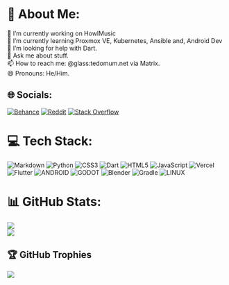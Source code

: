 # 💫 About Me:
🔭 I’m currently working on HowlMusic<br>🌱 I’m currently learning Proxmox VE, Kubernetes, Ansible and, Android Dev<br>🤔 I’m looking for help with Dart.<br>💬 Ask me about stuff.<br>📫 How to reach me: @glass:tedomum.net via Matrix.<br>😄 Pronouns: He/Him.


## 🌐 Socials:
[![Behance](https://img.shields.io/badge/Behance-1769ff?logo=behance&logoColor=white)](https://behance.net/glassy-bot) [![Reddit](https://img.shields.io/badge/Reddit-%23FF4500.svg?logo=Reddit&logoColor=white)](https://reddit.com/user/Opposite-Internet-20) [![Stack Overflow](https://img.shields.io/badge/-Stackoverflow-FE7A16?logo=stack-overflow&logoColor=white)](https://stackoverflow.com/users/20381472) 

# 💻 Tech Stack:
![Markdown](https://img.shields.io/badge/markdown-%23000000.svg?style=for-the-badge&logo=markdown&logoColor=white) ![Python](https://img.shields.io/badge/python-3670A0?style=for-the-badge&logo=python&logoColor=ffdd54) ![CSS3](https://img.shields.io/badge/css3-%231572B6.svg?style=for-the-badge&logo=css3&logoColor=white) ![Dart](https://img.shields.io/badge/dart-%230175C2.svg?style=for-the-badge&logo=dart&logoColor=white) ![HTML5](https://img.shields.io/badge/html5-%23E34F26.svg?style=for-the-badge&logo=html5&logoColor=white) ![JavaScript](https://img.shields.io/badge/javascript-%23323330.svg?style=for-the-badge&logo=javascript&logoColor=%23F7DF1E) ![Vercel](https://img.shields.io/badge/vercel-%23000000.svg?style=for-the-badge&logo=vercel&logoColor=white) ![Flutter](https://img.shields.io/badge/Flutter-%2302569B.svg?style=for-the-badge&logo=Flutter&logoColor=white) ![ANDROID](https://img.shields.io/badge/android-%2320232a.svg?style=for-the-badge&logo=android&logoColor=%a4c639) ![GODOT](https://img.shields.io/badge/godot-3582bb.svg?style=for-the-badge&logo=godot-engine&logoColor=white) ![Blender](https://img.shields.io/badge/blender-%23F5792A.svg?style=for-the-badge&logo=blender&logoColor=white) ![Gradle](https://img.shields.io/badge/Gradle-02303A.svg?style=for-the-badge&logo=Gradle&logoColor=white) ![LINUX](https://img.shields.io/badge/Linux-FCC624?style=for-the-badge&logo=linux&logoColor=black)
# 📊 GitHub Stats:
![](https://github-readme-stats.vercel.app/api?username=glassy-bot&theme=dark&hide_border=false&include_all_commits=false&count_private=false)<br/>
![](https://github-readme-stats.vercel.app/api/top-langs/?username=glassy-bot&theme=dark&hide_border=false&include_all_commits=false&count_private=false&layout=compact)

## 🏆 GitHub Trophies
![](https://github-profile-trophy.vercel.app/?username=glassy-bot&theme=dracula&no-frame=false&no-bg=true&margin-w=4)

<!-- Proudly created with GPRM ( https://gprm.itsvg.in ) -->
